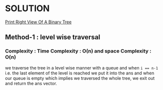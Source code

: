 # SOLUTION

[Print Right View Of A Binary Tree](https://leetcode.com/problems/binary-tree-right-side-view/)

## Method-1 : level wise traversal


### Complexity : Time Complexity : O(n) and space Complexity : O(n)

we traverse the tree in a level wise manner with a queue and when ```i == n-1``` i.e. the last element of the level
is reached we put it into the ans and when our queue is empty which implies we traversed the whole tree, we exit out and 
return the ans vector.
